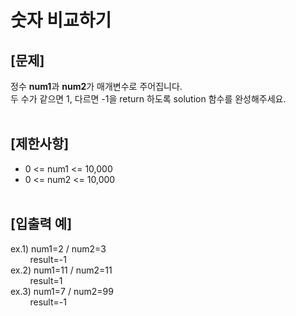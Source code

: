 # 숫자 비교하기
## **[문제]**
정수 **num1**과 **num2**가 매개변수로 주어집니다.<br>
두 수가 같으면 1, 다르면 -1을 return 하도록 solution 함수를 완성해주세요.<br>
<br>

## **[제한사항]**
* 0 <= num1 <= 10,000
* 0 <= num2 <= 10,000
<br><br>

## **[입출력 예]**
ex.1) num1=2 / num2=3<br>
&nbsp;&nbsp;&nbsp;&nbsp;&nbsp;&nbsp;&nbsp;&nbsp;result=-1<br>
ex.2) num1=11 / num2=11<br>
&nbsp;&nbsp;&nbsp;&nbsp;&nbsp;&nbsp;&nbsp;&nbsp;result=1<br>
ex.3) num1=7 / num2=99<br>
&nbsp;&nbsp;&nbsp;&nbsp;&nbsp;&nbsp;&nbsp;&nbsp;result=-1<br>